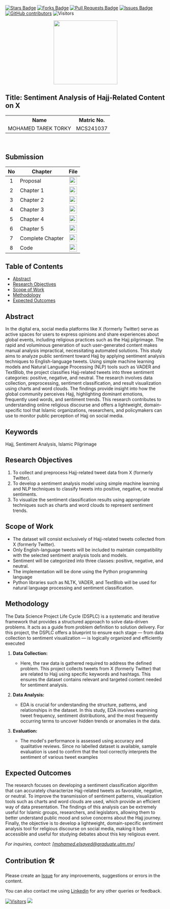 <a href="https://github.com/drshahizan/research-design/stargazers"><img src="https://img.shields.io/github/stars/drshahizan/research-design" alt="Stars Badge"/></a>
<a href="https://github.com/drshahizan/research-design/network/members"><img src="https://img.shields.io/github/forks/drshahizan/research-design" alt="Forks Badge"/></a>
<a href="https://github.com/drshahizan/research-design/pulls"><img src="https://img.shields.io/github/issues-pr/drshahizan/research-design" alt="Pull Requests Badge"/></a>
<a href="https://github.com/drshahizan/research-design"><img src="https://img.shields.io/github/issues/drshahizan/research-design" alt="Issues Badge"/></a>
<a href="https://github.com/drshahizan/research-design/graphs/contributors"><img alt="GitHub contributors" src="https://img.shields.io/github/contributors/drshahizan/research-design?color=2b9348"></a>
![Visitors](https://api.visitorbadge.io/api/visitors?path=https%3A%2F%2Fgithub.com%2Fdrshahizan%2BDM&labelColor=%23d9e3f0&countColor=%23697689&style=flat)




<p align="center">
  <img height="200px" src="https://github.com/user-attachments/assets/e9d581aa-1e36-4f20-99d0-9f39217ed500" />
</p>

## Title: Sentiment Analysis of Hajj-Related Content on X

<table align="center">
  <tr>
    <th>Name</th>
    <th>Matric No.</th>
  </tr>
  <tr>
    <td>MOHAMED TAREK TORKY</td>
    <td>MCS241037</td>
  </tr>

</table>
<br>


## Submission

| No  | Chapter     |                                                 File |
| :-: | ---------- | :---------------------------------------------------------------------------------------------------: |
|  1  | Proposal | <a href="proposal/"><img src="../../../../images/pdf.svg" width="24px" height="24px"></a> |
|  2  | Chapter 1 | <a href="./Chapter 1/"><img src="../../../../images/folder.png" width="24px" height="24px"></a> |
|  3  | Chapter 2 | <a href="./Chapter 2/"><img src="../../../../images/folder.png" width="24px" height="24px"></a> |
|  4  | Chapter 3 | <a href="./Chapter 3/"><img src="../../../../images/folder.png" width="24px" height="24px"></a> |
|  5  | Chapter 4 | <a href="./Chapter 4/"><img src="../../../../images/folder.png" width="24px" height="24px"></a> |
|  6  | Chapter 5 | <a href="./Chapter 5/"><img src="../../../../images/folder.png" width="24px" height="24px"></a> |
|  7  | Complete Chapter | <a href="Full Chapter/"><img src="../../../../images/folder.png" width="24px" height="24px"></a> |
|  8  | Code | <a href="code"><img src="../../../../images/folder.png" width="24px" height="24px"></a> |




## Table of Contents
- [Abstract](#abstract)
- [Research Objectives](#research-objectives)
- [Scope of Work](#scope-of-work)
- [Methodology](#methodology)
- [Expected Outcomes](#expected-outcomes)

## Abstract

  In the digital era, social media platforms like X (formerly Twitter) serve as active spaces for users to express opinions and share experiences about global events, including religious practices such as the Hajj pilgrimage. The rapid and voluminous generation of such user-generated content makes manual analysis impractical, necessitating automated solutions. This study aims to analyze public sentiment toward Hajj by applying sentiment analysis techniques to English-language tweets. Using simple machine learning models and Natural Language Processing (NLP) tools such as VADER and TextBlob, the project classifies Hajj-related tweets into three sentiment categories: positive, negative, and neutral. The research involves data collection, preprocessing, sentiment classification, and result visualization using charts and word clouds. The findings provide insight into how the global community perceives Hajj, highlighting dominant emotions, frequently used words, and sentiment trends. This research contributes to understanding online religious discourse and offers a lightweight, domain-specific tool that Islamic organizations, researchers, and policymakers can use to monitor public perception of Hajj on social media.

## Keywords

Hajj, Sentiment Analysis, Islamic Pilgrimage

## Research Objectives

1. To collect and preprocess Hajj-related tweet data from X (formerly Twitter).
2. To develop a sentiment analysis model using simple machine learning and NLP techniques to classify tweets into positive, negative, or neutral sentiments.
3. To visualize the sentiment classification results using appropriate techniques such as charts and word clouds to represent sentiment trends.

## Scope of Work
- The dataset will consist exclusively of Hajj-related tweets collected from X (formerly Twitter).
- Only English-language tweets will be included to maintain compatibility with the selected sentiment analysis tools and models.
- Sentiment will be categorized into three classes: positive, negative, and neutral.
- The implementation will be done using the Python programming language
- Python libraries such as NLTK, VADER, and TextBlob will be used for natural language processing and sentiment classification.

## Methodology

The Data Science Project Life Cycle (DSPLC) is a systematic and iterative framework that provides a structured approach to solve data-driven problems. It acts as a guide from problem definition to solution delivery. For this project, the DSPLC offers a blueprint to ensure each stage — from data collection to sentiment visualization — is logically organized and efficiently executed

1. **Data Collection:**
   - Here, the raw data is gathered required to address the defined problem. This project collects tweets from X (formerly Twitter) that are related to Hajj using specific keywords and hashtags. This ensures the dataset contains relevant and targeted content needed for sentiment analysis.
     
2. **Data Analysis:**
   - EDA is crucial for understanding the structure, patterns, and relationships in the dataset. In this study, EDA involves examining tweet frequency, sentiment distributions, and the most frequently occurring terms to uncover hidden trends or anomalies in the data.

3. **Evaluation:**
   - The model's performance is assessed using accuracy and qualitative reviews. Since no labelled dataset is available, sample evaluation is used to confirm that the tool correctly interprets the sentiment of various tweet examples

## Expected Outcomes

  The research focuses on developing a sentiment classification algorithm that can accurately characterize Hajj-related tweets as favorable, negative, or neutral. To improve the transmission of sentiment patterns, visualization tools such as charts and word clouds are used, which provide an efficient way of data presentation. The findings of this analysis can be extremely useful for Islamic groups, researchers, and legislators, allowing them to better understand public mood and solve concerns about the Hajj journey. Finally, the objective is to develop a lightweight, domain-specific sentiment analysis tool for religious discourse on social media, making it both accessible and useful for studying debates about this key religious event.

*For inquiries, contact: [mohamed.elsayed@graduate.utm.my]*

## Contribution 🛠️

Please create an [Issue](https://github.com/drshahizan/special-topic-data-engineering/issues) for any improvements, suggestions or errors in the content.

You can also contact me using [Linkedin](https://www.linkedin.com/in/mdtorky/) for any other queries or feedback.

[![Visitors](https://api.visitorbadge.io/api/visitors?path=https%3A%2F%2Fgithub.com%2Fdrshahizan&labelColor=%23697689&countColor=%23555555&style=plastic)](https://visitorbadge.io/status?path=https%3A%2F%2Fgithub.com%2Fdrshahizan)
![](https://hit.yhype.me/github/profile?user_id=81284918)
